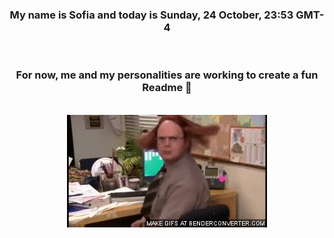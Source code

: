 


<div align="center">
<h3 >My name is Sofia and today is Sunday, 24 October, 23:53 GMT-4</h3><br>
<h3 >For now, me and my personalities are working to create a fun Readme 👋
</h3><br>
<img src='img/dwight.gif' alt='working...'/>
</div>
